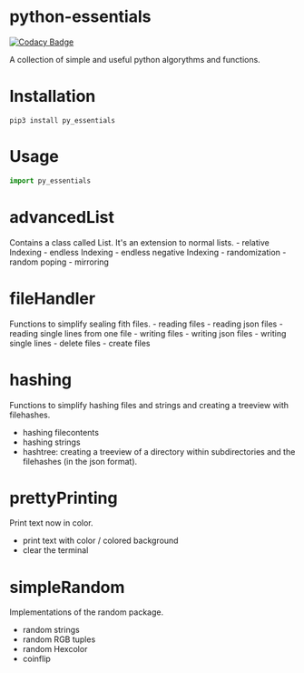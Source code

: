 # python-essentials

[![Codacy Badge](https://api.codacy.com/project/badge/Grade/325c1964496f405b8c186fc423732f61)](https://www.codacy.com/app/phyyyl/py_essentials?utm_source=github.com&amp;utm_medium=referral&amp;utm_content=phyyyl/py_essentials&amp;utm_campaign=Badge_Grade)

A collection of simple and useful python algorythms and functions.

# Installation
```shell
pip3 install py_essentials
```
# Usage
```python
import py_essentials
```
# advancedList
  Contains a class called List. It's an extension to normal lists.
    - relative Indexing
    - endless Indexing
    - endless negative Indexing
    - randomization
    - random poping
    - mirroring

# fileHandler
  Functions to simplify sealing fith files.
    - reading files
    - reading json files
    - reading single lines from one file
    - writing files
    - writing json files
    - writing single lines
    - delete files
    - create files

# hashing
Functions to simplify hashing files and strings and creating a treeview with filehashes.
  - hashing filecontents
  - hashing strings
  - hashtree: creating a treeview of a directory within subdirectories and the filehashes (in the json format).

# prettyPrinting
Print text now in color.
  - print text with color / colored background
  - clear the terminal

# simpleRandom
Implementations of the random package.
  - random strings
  - random RGB tuples
  - random Hexcolor
  - coinflip
  
